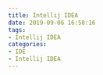 ```yaml
---
title: Intellij IDEA
date: 2019-09-06 16:58:16
tags:
- Intellij IDEA
categories:
- IDE
- Intellij IDEA
---
```

